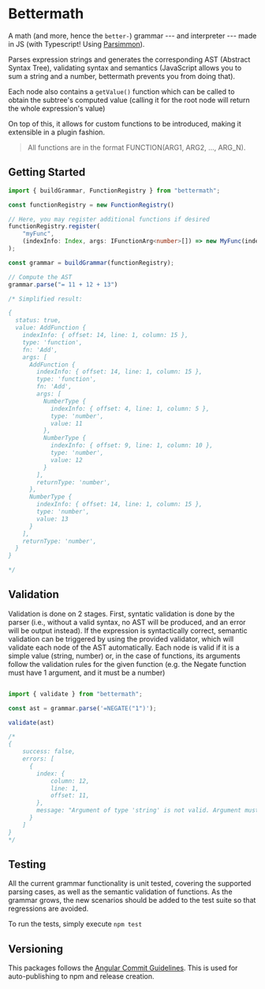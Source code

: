 # Bettermath

A math (and more, hence the `better-`) grammar --- and interpreter --- made in JS (with Typescript! Using [Parsimmon](https://github.com/jneen/parsimmon/)). 

Parses expression strings and generates the corresponding AST (Abstract Syntax Tree), validating syntax and semantics (JavaScript allows you to sum a string and a number, bettermath prevents you from doing that).

Each node also contains a `getValue()` function which can be called to obtain the subtree's computed value (calling it for the root node will return the whole expression's value)

On top of this, it allows for custom functions to be introduced, making it extensible in a plugin fashion.

> All functions are in the format FUNCTION(ARG1, ARG2, ..., ARG_N).

## Getting Started

```typescript
import { buildGrammar, FunctionRegistry } from "bettermath";

const functionRegistry = new FunctionRegistry()

// Here, you may register additional functions if desired
functionRegistry.register(
    "myFunc", 
    (indexInfo: Index, args: IFunctionArg<number>[]) => new MyFunc(indexInfo, args)
);

const grammar = buildGrammar(functionRegistry);

// Compute the AST
grammar.parse("= 11 + 12 + 13")

/* Simplified result:

{
  status: true,
  value: AddFunction {
    indexInfo: { offset: 14, line: 1, column: 15 },
    type: 'function',
    fn: 'Add',
    args: [
      AddFunction {
        indexInfo: { offset: 14, line: 1, column: 15 },
        type: 'function',
        fn: 'Add',
        args: [
          NumberType {
            indexInfo: { offset: 4, line: 1, column: 5 },
            type: 'number',
            value: 11
          },
          NumberType {
            indexInfo: { offset: 9, line: 1, column: 10 },
            type: 'number',
            value: 12
          }
        ],
        returnType: 'number',
      },
      NumberType {
        indexInfo: { offset: 14, line: 1, column: 15 },
        type: 'number',
        value: 13
      }
    ],
    returnType: 'number',
  }
}

*/
```

## Validation

Validation is done on 2 stages. First, syntatic validation is done by the parser (i.e., without a valid syntax, no AST will be produced, and an error will be output instead). If the expression is syntactically correct, semantic validation can be triggered by using the provided validator, which will validate each node of the AST automatically. Each node is valid if it is a simple value (string, number) or, in the case of functions, its arguments follow the validation rules for the given function (e.g. the Negate function must have 1 argument, and it must be a number)

```typescript

import { validate } from "bettermath";

const ast = grammar.parse('=NEGATE("1")');

validate(ast)

/*
{
    success: false,
    errors: [
      {
        index: {
            column: 12,
            line: 1,
            offset: 11,
        },
        message: "Argument of type 'string' is not valid. Argument must be a 'number'."
      }
    ]
}
*/

```

## Testing

All the current grammar functionality is unit tested, covering the supported parsing cases, as well as the semantic validation of functions. As the grammar grows, the new scenarios should be added to the test suite so that regressions are avoided.

To run the tests, simply execute `npm test`

## Versioning

This packages follows the [Angular Commit Guidelines](https://github.com/angular/angular/blob/22b96b9/CONTRIBUTING.md#-commit-message-guidelines). This is used for auto-publishing to npm and release creation.